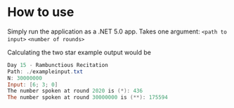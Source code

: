 # How to use

Simply run the application as a .NET 5.0 app. Takes one argument: `<path to input>` `<number of rounds>`

Calculating the two star example output would be
```powershell
Day 15 - Rambunctious Recitation
Path: ./exampleinput.txt
N: 30000000
Input: [6; 3; 0]
The number spoken at round 2020 is (*): 436
The number spoken at round 30000000 is (**): 175594
```